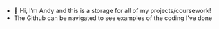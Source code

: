 - 👋 Hi, I’m Andy and this is a storage for all of my projects/coursework!
- The Github can be navigated to see examples of the coding I've done
